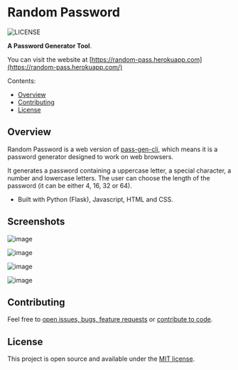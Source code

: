 # Random Password

![LICENSE](https://img.shields.io/badge/License-MIT-green.svg)

**A Password Generator Tool**.

You can visit the website at [https://random-pass.herokuapp.com](https://random-pass.herokuapp.com/)

Contents:
- [Overview](https://github.com/gcmaciel/random-pass#overview)
- [Contributing](https://github.com/gcmaciel/random-pass#contributing)
- [License](https://github.com/gcmaciel/random-pass#license)

## Overview

Random Password is a web version of [pass-gen-cli](https://github.com/gcmaciel/pass-gen-cli), which means it is a password generator designed to work on web browsers.

It generates a password containing a uppercase letter, a special character, a number and lowercase letters. The user can choose the length of the password (it can be either 4, 16, 32 or 64).

- Built with Python (Flask), Javascript, HTML and CSS.

## Screenshots

![image](https://user-images.githubusercontent.com/66797203/104054362-b4e43e00-51cb-11eb-86a7-f70cd817f5eb.png)

![image](https://user-images.githubusercontent.com/66797203/104054407-c9283b00-51cb-11eb-8941-2e54bc90ef1c.png)

![image](https://user-images.githubusercontent.com/66797203/104053668-70a46e00-51ca-11eb-8cfa-c98d16942363.png)

![image](https://user-images.githubusercontent.com/66797203/104053573-4488ed00-51ca-11eb-81bf-b098e1d7bee0.png)

## Contributing

Feel free to [open issues, bugs, feature requests](https://github.com/gcmaciel/random-pass/issues) or [contribute to code](https://github.com/gcmaciel/random-pass/pulls).

## License

This project is open source and available under the [MIT license](LICENSE).
